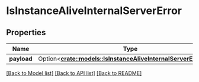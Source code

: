 # IsInstanceAliveInternalServerError

## Properties

Name | Type | Description | Notes
------------ | ------------- | ------------- | -------------
**payload** | Option<[**crate::models::IsInstanceAliveInternalServerErrorBody**](IsInstanceAliveInternalServerErrorBody.md)> |  | [optional]

[[Back to Model list]](../README.md#documentation-for-models) [[Back to API list]](../README.md#documentation-for-api-endpoints) [[Back to README]](../README.md)


